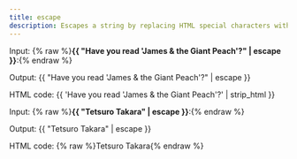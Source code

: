 ```yaml
---
title: escape
description: Escapes a string by replacing HTML special characters with escape sequences. It doesn’t change strings that don’t have anything to escape.
---
```

Input: {% raw %}**{{ "Have you read 'James & the Giant Peach'?" | escape }}**:{% endraw %}

Output: {{ "Have you read 'James & the Giant Peach'?" | escape }}

HTML code: {{ 'Have you read &#39;James &amp; the Giant Peach&#39;?' | strip_html }}

Input: {% raw %}**{{ "Tetsuro Takara" | escape }}**:{% endraw %}

Output: {{ "Tetsuro Takara" | escape }}

HTML code: {% raw %}Tetsuro Takara{% endraw %}